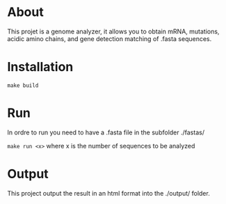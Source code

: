 # About

This projet is a genome analyzer, it allows you to obtain mRNA, mutations, acidic amino chains, and gene detection matching of .fasta sequences.


# Installation

`make build`

# Run

In ordre to run you need to have a .fasta file in the subfolder ./fastas/

`make run <x>` where x is the number of sequences to be analyzed

# Output

This project output the result in an html format into the ./output/ folder.